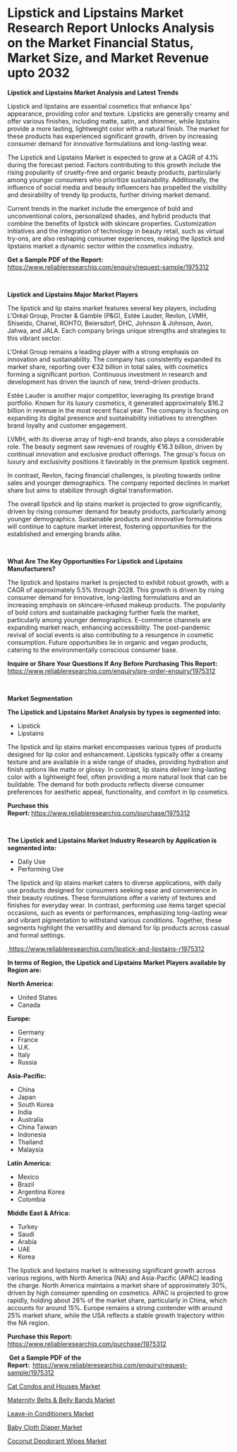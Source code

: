 <p><h1>Lipstick and Lipstains Market Research Report Unlocks Analysis on the Market Financial Status, Market Size, and Market Revenue upto 2032</h1></p><p><strong>Lipstick and Lipstains Market Analysis and Latest Trends</strong></p>
<p><p>Lipstick and lipstains are essential cosmetics that enhance lips' appearance, providing color and texture. Lipsticks are generally creamy and offer various finishes, including matte, satin, and shimmer, while lipstains provide a more lasting, lightweight color with a natural finish. The market for these products has experienced significant growth, driven by increasing consumer demand for innovative formulations and long-lasting wear.</p><p>The Lipstick and Lipstains Market is expected to grow at a CAGR of 4.1% during the forecast period. Factors contributing to this growth include the rising popularity of cruelty-free and organic beauty products, particularly among younger consumers who prioritize sustainability. Additionally, the influence of social media and beauty influencers has propelled the visibility and desirability of trendy lip products, further driving market demand.</p><p>Current trends in the market include the emergence of bold and unconventional colors, personalized shades, and hybrid products that combine the benefits of lipstick with skincare properties. Customization initiatives and the integration of technology in beauty retail, such as virtual try-ons, are also reshaping consumer experiences, making the lipstick and lipstains market a dynamic sector within the cosmetics industry.</p></p>
<p><strong>Get a Sample PDF of the Report:&nbsp;</strong> <a href="https://www.reliableresearchiq.com/enquiry/request-sample/1975312?utm_campaign=99&utm_medium=2&utm_source=Github&utm_content=ia&utm_term=06042025&utm_id=lipstick-and-lipstains">https://www.reliableresearchiq.com/enquiry/request-sample/1975312</a></p>
<p>&nbsp;</p>
<p><strong>Lipstick and Lipstains Major Market Players</strong></p>
<p><p>The lipstick and lip stains market features several key players, including L'Oréal Group, Procter & Gamble (P&G), Estée Lauder, Revlon, LVMH, Shiseido, Chanel, ROHTO, Beiersdorf, DHC, Johnson & Johnson, Avon, Jahwa, and JALA. Each company brings unique strengths and strategies to this vibrant sector.</p><p>L'Oréal Group remains a leading player with a strong emphasis on innovation and sustainability. The company has consistently expanded its market share, reporting over €32 billion in total sales, with cosmetics forming a significant portion. Continuous investment in research and development has driven the launch of new, trend-driven products.</p><p>Estée Lauder is another major competitor, leveraging its prestige brand portfolio. Known for its luxury cosmetics, it generated approximately $16.2 billion in revenue in the most recent fiscal year. The company is focusing on expanding its digital presence and sustainability initiatives to strengthen brand loyalty and customer engagement.</p><p>LVMH, with its diverse array of high-end brands, also plays a considerable role. The beauty segment saw revenues of roughly €16.3 billion, driven by continual innovation and exclusive product offerings. The group's focus on luxury and exclusivity positions it favorably in the premium lipstick segment.</p><p>In contrast, Revlon, facing financial challenges, is pivoting towards online sales and younger demographics. The company reported declines in market share but aims to stabilize through digital transformation.</p><p>The overall lipstick and lip stains market is projected to grow significantly, driven by rising consumer demand for beauty products, particularly among younger demographics. Sustainable products and innovative formulations will continue to capture market interest, fostering opportunities for the established and emerging brands alike.</p></p>
<p>&nbsp;</p>
<p><strong>What Are The Key Opportunities For Lipstick and Lipstains Manufacturers?</strong></p>
<p><p>The lipstick and lipstains market is projected to exhibit robust growth, with a CAGR of approximately 5.5% through 2028. This growth is driven by rising consumer demand for innovative, long-lasting formulations and an increasing emphasis on skincare-infused makeup products. The popularity of bold colors and sustainable packaging further fuels the market, particularly among younger demographics. E-commerce channels are expanding market reach, enhancing accessibility. The post-pandemic revival of social events is also contributing to a resurgence in cosmetic consumption. Future opportunities lie in organic and vegan products, catering to the environmentally conscious consumer base.</p></p>
<p><strong>Inquire or Share Your Questions If Any Before Purchasing This Report:</strong> <a href="https://www.reliableresearchiq.com/enquiry/pre-order-enquiry/1975312?utm_campaign=99&utm_medium=2&utm_source=Github&utm_content=ia&utm_term=06042025&utm_id=lipstick-and-lipstains">https://www.reliableresearchiq.com/enquiry/pre-order-enquiry/1975312</a></p>
<p>&nbsp;</p>
<p><strong>Market Segmentation</strong></p>
<p><strong>The Lipstick and Lipstains Market Analysis by types is segmented into:</strong></p>
<p><ul><li>Lipstick</li><li>Lipstains</li></ul></p>
<p><p>The lipstick and lip stains market encompasses various types of products designed for lip color and enhancement. Lipsticks typically offer a creamy texture and are available in a wide range of shades, providing hydration and finish options like matte or glossy. In contrast, lip stains deliver long-lasting color with a lightweight feel, often providing a more natural look that can be buildable. The demand for both products reflects diverse consumer preferences for aesthetic appeal, functionality, and comfort in lip cosmetics.</p></p>
<p><strong>Purchase this Report:&nbsp;</strong><a href="https://www.reliableresearchiq.com/purchase/1975312?utm_campaign=99&utm_medium=2&utm_source=Github&utm_content=ia&utm_term=06042025&utm_id=lipstick-and-lipstains">https://www.reliableresearchiq.com/purchase/1975312</a></p>
<p>&nbsp;</p>
<p><strong>The Lipstick and Lipstains Market Industry Research by Application is segmented into:</strong></p>
<p><ul><li>Daliy Use</li><li>Performing Use</li></ul></p>
<p><p>The lipstick and lip stains market caters to diverse applications, with daily use products designed for consumers seeking ease and convenience in their beauty routines. These formulations offer a variety of textures and finishes for everyday wear. In contrast, performing use items target special occasions, such as events or performances, emphasizing long-lasting wear and vibrant pigmentation to withstand various conditions. Together, these segments highlight the versatility and demand for lip products across casual and formal settings.</p></p>
<p><a href="https://www.reliableresearchiq.com/lipstick-and-lipstains-r1975312?utm_campaign=99&utm_medium=2&utm_source=Github&utm_content=ia&utm_term=06042025&utm_id=lipstick-and-lipstains">&nbsp;https://www.reliableresearchiq.com/lipstick-and-lipstains-r1975312</a></p>
<p><strong>In terms of Region, the Lipstick and Lipstains Market Players available by Region are:</strong></p>
<p>
    <p> <strong> North America: </strong>
        <ul>
            <li>United States</li>
            <li>Canada</li>
        </ul>
        </p> 
    <p> <strong> Europe: </strong>
        <ul>
            <li>Germany</li>
            <li>France</li>
            <li>U.K.</li>
            <li>Italy</li>
            <li>Russia</li>
        </ul>
        </p> 
    <p> <strong> Asia-Pacific: </strong>
        <ul>
            <li>China</li>
            <li>Japan</li>
            <li>South Korea</li>
            <li>India</li>
            <li>Australia</li>
            <li>China Taiwan</li>
            <li>Indonesia</li>
            <li>Thailand</li>
            <li>Malaysia</li>
        </ul>
        </p> 
    <p> <strong> Latin America: </strong>
        <ul>
            <li>Mexico</li>
            <li>Brazil</li>
            <li>Argentina Korea</li>
            <li>Colombia</li>
        </ul>
        </p> 
    <p> <strong> Middle East & Africa: </strong>
        <ul>
            <li>Turkey</li>
            <li>Saudi</li>
            <li>Arabia</li>
            <li>UAE</li>
            <li>Korea</li>
        </ul>
    </p>
    </p>
<p><p>The lipstick and lipstains market is witnessing significant growth across various regions, with North America (NA) and Asia-Pacific (APAC) leading the charge. North America maintains a market share of approximately 30%, driven by high consumer spending on cosmetics. APAC is projected to grow rapidly, holding about 28% of the market share, particularly in China, which accounts for around 15%. Europe remains a strong contender with around 25% market share, while the USA reflects a stable growth trajectory within the NA region.</p></p>
<p><strong>Purchase this Report: </strong><a href="https://www.reliableresearchiq.com/purchase/1975312?utm_campaign=99&utm_medium=2&utm_source=Github&utm_content=ia&utm_term=06042025&utm_id=lipstick-and-lipstains">https://www.reliableresearchiq.com/purchase/1975312</a></p>
<p>&nbsp;<strong>Get a Sample PDF of the Report:&nbsp;&nbsp;</strong><a href="https://www.reliableresearchiq.com/enquiry/request-sample/1975312?utm_campaign=99&utm_medium=2&utm_source=Github&utm_content=ia&utm_term=06042025&utm_id=lipstick-and-lipstains">https://www.reliableresearchiq.com/enquiry/request-sample/1975312</a></p>
<p><strong></strong></p>
<p><p><a href="https://github.com/airitaursela/Market-Research-Report-List-1/blob/main/cat-condos-and-houses-market.md?utm_campaign=99&utm_medium=2&utm_source=Github&utm_content=ia&utm_term=06042025&utm_id=lipstick-and-lipstains">Cat Condos and Houses Market</a></p><p><a href="https://github.com/cingozascard/Market-Research-Report-List-1/blob/main/maternity-belts-belly-bands-market.md?utm_campaign=99&utm_medium=2&utm_source=Github&utm_content=ia&utm_term=06042025&utm_id=lipstick-and-lipstains">Maternity Belts & Belly Bands Market</a></p><p><a href="https://github.com/gauldvikerm6/Market-Research-Report-List-1/blob/main/leave-in-conditioners-market.md?utm_campaign=99&utm_medium=2&utm_source=Github&utm_content=ia&utm_term=06042025&utm_id=lipstick-and-lipstains">Leave-in Conditioners Market</a></p><p><a href="https://github.com/ardgenoud/Market-Research-Report-List-1/blob/main/baby-cloth-diaper-market.md?utm_campaign=99&utm_medium=2&utm_source=Github&utm_content=ia&utm_term=06042025&utm_id=lipstick-and-lipstains">Baby Cloth Diaper Market</a></p><p><a href="https://github.com/benasjuettk3/Market-Research-Report-List-1/blob/main/coconut-deodorant-wipes-market.md?utm_campaign=99&utm_medium=2&utm_source=Github&utm_content=ia&utm_term=06042025&utm_id=lipstick-and-lipstains">Coconut Deodorant Wipes Market</a></p></p>